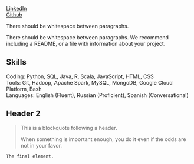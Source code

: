 [LinkedIn](https://www.linkedin.com/in/daniel-radunsky/) \
[Github](https://github.com/drad2042)

There should be whitespace between paragraphs.

There should be whitespace between paragraphs. We recommend including a README, or a file with information about your project.

## Skills
Coding: Python, SQL, Java, R, Scala, JavaScript, HTML, CSS \
Tools: Git, Hadoop, Apache Spark, MySQL, MongoDB, Google Cloud Platform, Bash \
Languages: English (Fluent), Russian (Proficient), Spanish (Conversational)

## Header 2

> This is a blockquote following a header.
>
> When something is important enough, you do it even if the odds are not in your favor.


```
The final element.
```
